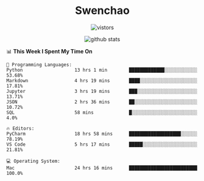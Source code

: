 <h1 align="center">Swenchao</h3>

<p align="center">
  <img src="https://visitor-badge.glitch.me/badge?page_id=Swenchao" alt="vistors" />
</p>

<p align="center">
  <img src="https://github-readme-stats.vercel.app/api?username=Swenchao&count_private=true&show_icons=true&theme=vue-dark&hide_title=true" alt="github stats" />
</p>

<!--START_SECTION:waka-->
📊 **This Week I Spent My Time On** 

```text
💬 Programming Languages: 
Python                   13 hrs 1 min        █████████████░░░░░░░░░░░░   53.68% 
Markdown                 4 hrs 19 mins       ████░░░░░░░░░░░░░░░░░░░░░   17.81% 
Jupyter                  3 hrs 19 mins       ███░░░░░░░░░░░░░░░░░░░░░░   13.71% 
JSON                     2 hrs 36 mins       ██░░░░░░░░░░░░░░░░░░░░░░░   10.72% 
SQL                      58 mins             █░░░░░░░░░░░░░░░░░░░░░░░░   4.0%

🔥 Editors: 
PyCharm                  18 hrs 58 mins      ███████████████████░░░░░░   78.19% 
VS Code                  5 hrs 17 mins       █████░░░░░░░░░░░░░░░░░░░░   21.81%

💻 Operating System: 
Mac                      24 hrs 16 mins      █████████████████████████   100.0%

```


<!--END_SECTION:waka-->
